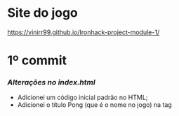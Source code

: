 # Site do jogo
https://vinirr99.github.io/Ironhack-project-module-1/
# 1º commit
### _Alterações no index.html_
- Adicionei um código inicial padrão no HTML;
- Adicionei o título Pong (que é o nome no jogo) na tag <title>;
- Conectei o styles/style.css ao index.html na tag <link>;
- Conectei o scripts/script.js ao indext.html na tag <script>
- Criei o canvas, dei uma id igual a "project", um width de "1280", e um height de "600";
### _Alterações no styles/style.css_
- Adicionei um backgorund color ao body e ao canvas com a intenção de imitar uma quadra de tênis:
```sh
body {
    background-color: red;
}

canvas {
    background-color: #035806;
}
```
- Adicionei ao canvas borda no top e no bottom para mostrar o limite de onde a bola do jogo e os jogadores podem bater:
```sh
canvas {
    border: solid white;
    border-width: 10px 0;
    background-color: #035806;
}
```
### _Código no scripts/script.js_
##### _Capturei o canvas:_
```sh
const canvas = document.getElementById('project');
const ctx = canvas.getContext('2d');
```
##### _Desenhei uma linha tracejada no meio do canvas com a intenção de imitar uma rede de quadra de tênis:_
```sh
ctx.beginPath();
ctx.moveTo(638, 0);
ctx.lineTo(638, 600);
ctx.lineWidth = 4;
ctx.setLineDash([5, 3]);
ctx.strokeStyle = "white";
ctx.stroke();
ctx.closePath();
```
##### _Classe Player_
- Criei a classe Player que será dois retângulos, que no caso representará os dois jogadores no jogo de Pong. Como ambos os jogadores tem as posicões no y inicial e suas velocidades iniciais iguais, já coloquei elas na classe, somente a posição no x que altera:
```sh
class Player {
    constructor(positionX) {
        this.positionX = positionX;
        this.positionY = 265;
        this.speedX = 0;
        this.speedY = 0;
    };
};
```
- Adicionei a função draw() a classe Player, que será usado para desenhar os jogadores no canvas:
```sh
class Player {
    constructor(positionX) {
        this.positionX = positionX;
        this.positionY = 265;
        this.speedX = 0;
        this.speedY = 0;
    };

    draw = () => {
        ctx.fillStyle = 'white';
        ctx.fillRect(this.positionX, this.positionY, 20, 70);
    };
};
```
- Criei os jogadores (que são objetos) usando a classe Player:
```sh
const player1 = new Player(20);
const player2 = new Player(1240);
```
- Desenhei os jogadores usando a função draw() que está na classe Player:
```sh
player1.draw();
player2.draw();
```
##### _Criei o objeto ball_
- Criei a bola do jogo usando um objeto:
```sh
const player1 = new Player(20);
const player2 = new Player(1240);
```
- Desenhei os jogadores usando a função draw() que está na classe Player:
```sh
const ball = {
    positionX: 615,
    positionY: 290,
    draw () {
        ctx.fillStyle = 'white';
        ctx.fillRect(this.positionX, this.positionY, 20, 20);
    },
};
```
- Desenhei a bola do jogo usando a função draw() criada no objeto ball:
```sh
ball.draw();
```
##### _Começo da criação da classe Rectangle_
- E como tem códigos repetitivos comecei a criar a classe Rectangle para depois usar essa classe para criar a classe Player, os objetos player1, player2 e ball. Mas por enquanto está incompleta por isso está comentada:
```sh
/*
class Rectangle {
    constructor() {
        this.positionX = positionX;
        this.positionY = positionY;
        this.width = width;
        this.height = height;
        this.speedX = 0;
        this.speedY = 0;
    };

    draw = () => {
        ctx.fillStyle = "white";
        ctx.fillRect(this.positionX, this.positionY, this.width, this.height);
    };
};

class Player extends Rectangle {
    constructor(positionX) {
        super(positionX, 265, 20, 70);

    }
} */
```
# 2º commit
### _classe Rectangle finalizado:_
- Criei a classe Rectangle, que será usado para criar os jogadores e a bola do jogo. Mas nessa classe eu não inclui speedX, já que somente a posição da bola no eixo x que será alterado, a posição dos jogadores no eixo x é constante:
```sh
class Rectangle {
    constructor(positionX, positionY, width, height) {
        this.positionX = positionX;
        this.positionY = positionY;
        this.width = width;
        this.height = height;
        this.speedY = 0;
    };

    draw = () => {
        ctx.fillStyle = "white";
        ctx.fillRect(this.positionX, this.positionY, this.width, this.height);
    };
};
```
### _Alterei a classe Player_
- Dessa vez a classe player irá herdar os elementos positionX, positionY, width, height e speedY, assim como a função draw(), da classe Rectangle. Todos os outros elementos tem número inicial fixo, exceto positionX, que precisará de um argumento para criar os jogadores.
```sh
class Player extends Rectangle {
    constructor(positionX) {
        super(positionX, 265, 20, 70, 0);
    };
};
```
### _Classe ball_
- Apaguei o objeto ball, e criei a classe Ball, que herdará os elementos e a função draw() da classe Rectangle:
```sh
class Ball extends Rectangle {
    constructor() {
        super(615, 290, 20, 20, 0);
    };
};
```
- Criei o elemento speedX na classe Ball, já que a positionX da bola será alterada no jogo, e seu valor inicial é zero:
```sh
class Ball extends Rectangle {
    constructor() {
        super(615, 290, 20, 20, 0);
        this.speedX = 0;
    };
};
```
- Criei o objeto ball, usando a classe Ball:
```sh
const ball = new Ball();
```
### _Funções de movimento dos jogadores_
- Adicionei a função moveUp() na classe Player, que será usado para, que será usado para alterar a posição dos jogadores quando der um comando para eles irem para cima. Quando acionada, essa função limpa o jogador da tela, atribui uma velocidade fixa ao speedY, subtrai o valor do speedY da positionY, e desenha o jogador novamento em sua nova posição:
```sh
class Player extends Rectangle {
    constructor(positionX) {
        super(positionX, 265, 20, 70, 0);
    };

    moveUp = () => {
        ctx.clearRect(this.positionX, this.positionY, this.width, this.height);
        this.speedY = 8;
        this.positionY -= this.speedY;
        this.draw();
    };
};
```
- Adicionei a função moveDown() a classe Player, que faz as mesmas ações da função moveUp(), com a única diferença que adiciona o valor de speedY ao positionY, em vez de subtrair:
```sh
class Player extends Rectangle {
    constructor(positionX) {
        super(positionX, 265, 20, 70, 0);
    };

    moveUp = () => {
        ctx.clearRect(this.positionX, this.positionY, this.width, this.height);
        this.speedY = 8;
        this.positionY -= this.speedY;
        this.draw();
    };

    moveDown = () => {
        ctx.clearRect(this.positionX, this.positionY, this.width, this.height);
        this.speedY = 8;
        this.positionY += this.speedY;
        this.draw();
    };
};
```
### _addEventListener_
- Adicionei um addEventLinstener. Sua função é chamar as funções moveUp() e moveDown() dependendo da tecla que o usuário clicar no teclado;
- Se o usuário clicar a tecla "w", a função moveUp() será acionada no player1;
- Se o usuário clicar a tecla "s", a função moveDown() será acionada no player1;
- Se o usuário clicar a tecla "ArrowUp" (seta para cima), a função moveUp() será acionada no player2;
- Se o usuário clicar a tecla "ArrowDown" (seta para baixo), a função moveDown() será acionada no player2;
```sh
window.addEventListener("load", () => {
    document.addEventListener("keydown", (e) => {
        switch (e.key) {
            case "w":
                player1.moveUp();
                break;
            case "s":
                player1.moveDown();
                break;
            case "ArrowUp":
                player2.moveUp();
                break;
            case "ArrowDown":
                player2.moveDown();
        };
    });
});
```
# 3º commit
### _Alterações na classe Player, alterações no addEventListener e criação de updateCanvas_
- Alterei os métodos moveUp() e moveDown() para os jogadores não ultrapassarem a borda do canvas;
- Retirei os métodos clearRect e this.draw() de moveUp() e moveDown() e coloquei na função function updateCanvas();
- Chamei updateCanvas() dentro da função addEventListener ("keyDown") para limpar os canvas e desenhar os elementos do canvas toda vez que uma tecla acione o evento;
```sh
class Player extends Rectangle {
    constructor(positionX) {
        super(positionX, 265, 20, 70, 0);
    };

    moveUp() {
        if (this.positionY > 0) {
            this.speedY = 8;
        } else {
            this.speedY = 0;
        };
        this.positionY -= this.speedY;
    };

    moveDown() {
        if (this.positionY < (canvas.height - this.height)) {
            this.speedY = 8;
        } else {
            this.speedY = 0;
        };
        this.positionY += this.speedY;
    };
};
```
```sh
window.addEventListener("load", () => {
    document.addEventListener("keydown", (e) => {
        switch (e.key) {
            case "w":
                player1.moveUp();
                break;
            case "s":
                player1.moveDown();
                break;
            case "ArrowUp":
                player2.moveUp();
                break;
            case "ArrowDown":
                player2.moveDown();
        };
        updateCanvas();
    });
});
```
```sh
function updateCanvas() {
    ctx.clearRect(0,0,canvas.width, canvas.height);

    drawNet();
    player1.draw();
    player2.draw();
    ball.draw();
};
```
### _Alterações na classe Ball_
- Criei a função move(), que usará um setInterval para repetidamente desenhar a bola em movimento, por enquanto só dará um update no canvas:
```sh
class Ball extends Rectangle {
    constructor() {
        super(615, 290, 20, 20, 0);
        this.speedX = 0;
        this.angle = 180;
    };
    move() {
        const intervalId = setInterval(() => {
            updateCanvas();
        }, 10);
    };
};
```
- Depois criei a função newPosition que será usado para determinar a nova posição da bola. Tentei fazer com que a bola quicar quando chocasse com o top e o bottom da borda do canvas, mas quando testei não deu certo, então está incompleto:
```sh
class Ball extends Rectangle {
    constructor() {
        super(615, 290, 20, 20, 0);
        this.speedX = 0;
        this.angle = 180;
    };

    newPosition() {
        if ((this.positionY + this.speedY) < (canvas.height - this.height) || (this.positionY + this.speedY) > 0) {
            this.speedY = -2;
        } else {
            this.speedY = 2;
        };
        this.speedX = 2;

        this.positionX += this.speedX;
        this.positionY += this.speedY;
    };

    move() {
        const intervalId = setInterval(() => {
            updateCanvas();
            this.newPosition()
        }, 10);
    };
};
```
- Meu teste da função move() criada na classe Ball:
```sh
ball.move();
```
# 4º commit
### _Alteração na classe Rectangle_
- Finalmente descobri porque a bola não se movia do jeito que devia. Eu erroneamente coloquei o this.speedY = 0, o que impossibilitava futuras alterações. Alterei isso e coloquei this.speedY = speedY, e adicionei o speedY ao construtor:
```sh
class Rectangle {
    constructor(positionX, positionY, width, height, speedY) {
        this.positionX = positionX;
        this.positionY = positionY;
        this.width = width;
        this.height = height;
        this.speedY = speedY;
    };

    draw() {
        ctx.fillStyle = "white";
        ctx.fillRect(this.positionX, this.positionY, this.width, this.height);
    };
};
```
### _Alteração classe Ball_
##### _Com a orientação dos seguintes sites:_
https://developer.mozilla.org/en-US/docs/Games/Tutorials/2D_Breakout_game_pure_JavaScript/Move_the_ball
https://developer.mozilla.org/en-US/docs/Games/Tutorials/2D_Breakout_game_pure_JavaScript/Bounce_off_the_walls
- Defini os valores de speedX e speedY.
##### _Criei a função newPosition():_
- Que contém a função updateCanvas() que irá apagar o canvas depois desenha-lo novamente;
- contém duas condições que altera o valor das velocidades no case de a bola chocar com uma das bordas do canvas, com o objetivo de fazê-la quicar;
- adiciona as velocidades às posições no canvas para altera-lase causar o movimento.
```sh
class Ball extends Rectangle {
    constructor() {
        super(615, 290, 20, 20, -2);
        this.speedX = 2;
    };

    newPosition() {
        updateCanvas();

        if((this.positionX + this.speedX) > (canvas.width - this.width) || (this.positionX + this.speedX) < 0) {
            this.speedX = -this.speedX;
        };
        if((this.positionY + this.speedY) > (canvas.height - this.height) || (this.positionY + this.speedY) < 0) {
            this.speedY = -this.speedY;
        };

        this.positionX += this.speedX;
        this.positionY += this.speedY;
    };
};
```
##### _Criei a função moveBall()_
- Que ativa a função newPosition() em um setInterval para a função newPosition() repetir a cada 15 milissegundos:
```sh
class Ball extends Rectangle {
    constructor() {
        super(615, 290, 20, 20, -2);
        this.speedX = 2;
    };

    newPosition() {
        updateCanvas();

        if((this.positionX + this.speedX) > (canvas.width - this.width) || (this.positionX + this.speedX) < 0) {
            this.speedX = -this.speedX;
        };
        if((this.positionY + this.speedY) > (canvas.height - this.height) || (this.positionY + this.speedY) < 0) {
            this.speedY = -this.speedY;
        };

        this.positionX += this.speedX;
        this.positionY += this.speedY;
    };

    moveBall() {
        const intervalId = setInterval(() => {
            this.newPosition();
        }, 15);
    };
};
```
- Depois ativei a função moveBall() assim que a página carregar:
```sh
window.onload = ball.moveBall();
```
### _Alteração classe Player_
- Somente alterei as velocidades dos players de 8 para 20:
```sh
class Player extends Rectangle {
    constructor(positionX) {
        super(positionX, 265, 20, 70, 0);
    };

    moveUp() {
        if (this.positionY > 0) {
            this.speedY = 20;
        } else {
            this.speedY = 0;
        };
        this.positionY -= this.speedY;
    };

    moveDown() {
        if (this.positionY < (canvas.height - this.height)) {
            this.speedY = 20;
        } else {
            this.speedY = 0;
        };
        this.positionY += this.speedY;
    };
};
```
# 5º commit
### _Alterações na classe Ball_
- Criei a função crashWith com a intenção de usa-la para mudar a direção da bola quando ela chocar com os jogadores;
- Mudei o primeiro condicional da função newPosition() para checar se a bola choca com algum dos jogadores, se sim, a bola deve mudar de direção
- Adicionei um clearInterval na função moveBall() para essa função parar de repetir se a bola sair do campo de visão do canvas;
- Mudei as velocidades de speedX e speedY.
```sh
class Ball extends Rectangle {
    constructor() {
        super(615, 290, 20, 20, -2);
        this.speedX = 8;
    };

    left() {
        return this.positionX;
    };
    right() {
        return this.positionX + this.width;
    };
    top() {
        return this.positionY;
    };
    bottom() {
        return this.positionY + this.height;
    };
    
    crashWith(obstacle) {
        return !(
          this.bottom() < obstacle.top() ||
          this.top() > obstacle.bottom() ||
          this.right() < obstacle.left() ||
          this.left() > obstacle.right()
        );
    };

    newPosition() {
        updateCanvas();

        const crashedPlayer1 = this.crashWith(player1);
        const crashedPlayer2 = this.crashWith(player2);

        if(crashedPlayer1 || crashedPlayer2) {
            this.speedX = -this.speedX;
        };
        if((this.positionY + this.speedY) > (canvas.height - this.height) || (this.positionY + this.speedY) < 0) {
            this.speedY = -this.speedY;
        };

        this.positionX += this.speedX;
        this.positionY += this.speedY;
    };

    moveBall() {
        const intervalId = setInterval(() => {
            this.newPosition();

            if (this.positionX > (canvas.width + this.width) || this.positionX < -40) {
                clearInterval(intervalId);
            };
        }, 15);
    };
};
```
# 6º commit
### _Alteração na classe Ball_
##### _Pequenas alterações na função newPosition()_
- Criei a variável touchTop que guardará a condição para se a bola chocar com a borda de cima do canvas, e a coloquei na condição para que a bola mude de direção ao toque;
- Criei a variável touchBottom que guardará a condição para se a bola chocar com a borda de baixo do canvas, e a coloquei na condição para que a bola mude de direção ao toque;
##### _Alteração na função moveBall()_
- Criei uma condição para que se a bola ultrapassar um dos gols, ela retornará a sua posição inicial, e coloquei ela dentro de um setInterval para que a bola não se mova imediatament após cruzar o gol;
- Alterei a condição para que a função moveBall() pare de se repetir. Na condição eu coloquei duas condiçoes para usar o clearInterval, que um dos jogadores tenha uma pontuação maior que 3, sendo esse o vencedor
##### _Adicionei dois elementos_
- initialX e initialY, que usarei para colocar como valor as positionX e positionY se precisar:
```sh
class Ball extends Rectangle {
    constructor() {
        super(630, 290, 20, 20, -2);
        this.speedX = 8;
        this.initialX = 630;
        this.initialY = 290;
    };

    left() {
        return this.positionX;
    };
    right() {
        return this.positionX + this.width;
    };
    top() {
        return this.positionY;
    };
    bottom() {
        return this.positionY + this.height;
    };
    
    crashWith(obstacle) {
        return !(
          this.bottom() < obstacle.top() ||
          this.top() > obstacle.bottom() ||
          this.right() < obstacle.left() ||
          this.left() > obstacle.right()
        );
    };

    newPosition() {
        updateCanvas();

        const crashedPlayer1 = this.crashWith(player1);
        const crashedPlayer2 = this.crashWith(player2);

        // Bounce if ball touch player:
        if(crashedPlayer1 || crashedPlayer2) {
            this.speedX = -this.speedX;
        };

        const touchTop = (this.positionY + this.speedY) < 0;
        const touchBottom = (this.positionY + this.speedY) > (canvas.height - this.height);

        // Bounce if ball touch the top or the bottom of the canvas:
        if(touchTop || touchBottom) {
            this.speedY = -this.speedY;
        };

        this.positionX += this.speedX;
        this.positionY += this.speedY;
    };

    moveBall() {
        setTimeout(() => {
            const intervalId = setInterval(() => {
                this.newPosition();

                const crossedRightGoal = this.positionX > canvas.width;
                const crossedLeftGoal = this.positionX < (0 - this.width);

                // Return ball to its initial position:
                if (crossedRightGoal || crossedLeftGoal) {
                    setTimeout(() => {
                        this.positionX = this.initialX;
                        this.positionY = this.initialY;
                    }, 500);
                };
    
                const player1Won = player1.points > 3;
                const player2Won = player2.points > 3;

                // Stop the function if one of the players has won:
                if (player1Won || player2Won) {
                    clearInterval(intervalId);
                };
            }, 15);
        }, 500);
    };
};
```
### _Alteração classe Player_
- Adicionei o elemento points para guardar as pontuções dos jogadores. Suas pontuações iniciais é igual a zero:
```sh
class Player extends Rectangle {
    constructor(positionX) {
        super(positionX, 265, 20, 90, 0);
        this.points = 0;
    };

    moveUp() {
        if (this.positionY > 0) {
            this.speedY = 20;
        } else {
            this.speedY = 0;
        };
        this.positionY -= this.speedY;
    };

    moveDown() {
        if (this.positionY < (canvas.height - this.height)) {
            this.speedY = 20;
        } else {
            this.speedY = 0;
        };
        this.positionY += this.speedY;
    };
};
```
### _Criei a função printScore_
- Será usado para escrever no canvas a pontuação dos jogadores. 
```sh
function printScore() {
    ctx.font = '40px serif';
    ctx.fillStyle = 'white';
    ctx.fillText(`${player1.points}`, 595, 50);

    ctx.font = '40px serif';
    ctx.fillStyle = 'white';
    ctx.fillText(`${player2.points}`, 660, 50);
};
```
- Depois eu ativei essa função par já ter a pontuação dos jogadores na tela inicial:
```sh
printScore();
```
### _Criei a função checkScore(), e nela tem duas condições_
- Se a bola atravessar o gol direito, deve-se adicionar 1 ponto ao jogador 1;
- Se a bola atravessar o gol esquerdo, deve-se adicionar 1 ponto ao jogador 2;
- Assim que as duas condições forem checadas, será usado um clearRect para limpar o canvas, e de novo ativar a função printScore() para escrever a nova pontuação dos jogadores:
```sh
function checkScore() {
    const crossedRightGoal = ball.positionX > (canvas.width + 260);
    const crossedLeftGoal = ball.positionX < (0 - ball.width - 260);

    if (crossedRightGoal) {
        player1.points += 1;
    };
    if (crossedLeftGoal) {
        player2.points += 1;
    };
    ctx.clearRect(0,0,canvas.width, canvas.height);
    printScore();
};
```
- - A função será ativada dentro da função updateCanvas:
```sh
function updateCanvas() {
    ctx.clearRect(0, 0, canvas.width, canvas.height);

    checkScore();
    drawNet();
    player1.draw();
    player2.draw();
    ball.draw();
};
```
### _Criei a função checkWinner()_
- Essa função será usada para escrever dois textos no canvas;
- Se o jogador 1 ganhar (se sua pontuação for maior que 3), aparecerá na tela "PLAYER 1 HAS WON";
- Se o jogador 2 ganhar (se sua pontuação for maior que 3), aparecerá na tela "PLAYER 2 HAS WON";
- Se qualquer um dos jogadores ganhar, aparecerá na tela "PRESS ENTER TO RESTART":
```sh
function checkWinner() {
    const player1Won = (player1.points > 3);
    const player2Won = (player2.points > 3);

    if (player1Won || player2Won) {
        // Restart instruction:
        ctx.font = "30px Arial";
        ctx.fillStyle = "white";
        ctx.fillText("PRESS ENTER TO RESTART", 450, 340);
    };

    ctx.font = "50px serif";
    ctx.fillStyle = "red";

    if (player1Won) {
        // Congratulation message:
        ctx.fillText("PLAYER 1 HAS WON!", 400, canvas.height / 2);
    };
    if (player2Won) {
        // Congratulation message:
        ctx.fillText("PLAYER 2 HAS WON!", 400, canvas.height / 2);
    };
};
```
- Ativei essa função na função updateCanvas():
```sh
function updateCanvas() {
    ctx.clearRect(0, 0, canvas.width, canvas.height);

    checkScore();
    drawNet();
    player1.draw();
    player2.draw();
    ball.draw();
    checkWinner();
};
```
### _Alteração no método addEventListener()_
##### _Adicionei dois usos para a tecla "Enter";_
- Para dar Start no game. Se o usuário apertar "Enter", será ativado a função moveBall() do objeto ball, fazendo com que a bola se mova dando início ao jogo. Adicionei o método removeEventListener dentro da função startGame(), que será usado para remover a função startGame() para que não seja possível acionar a função moveBall() novamente;
- Para dar restart no game. Criei outra condição no addEventListener já criado para dar movimento aos jogadores, e de novo usei a tecla "Enter". Se o usuário teclar "Enter" mais de uma vez, só acontecerá outra ação quando um dos jogadores ganhar. Se um dos jogadores ganhar e a tecla "Enter" for usada: a posição da bola será mudada para sua posição inicial, a pontuação dos jogadores será igualado a zero, e será ativado a função moveBall() dando reinício ao jogo:
```sh
window.addEventListener("load", () => {
    document.addEventListener("keydown", (e) => {
        switch (e.key) {
            case "w":
                player1.moveUp();
                break;
            case "s":
                player1.moveDown();
                break;
            case "ArrowUp":
                player2.moveUp();
                break;
            case "ArrowDown":
                player2.moveDown();
                break;
            case "Enter":
                // RestartGame
                if (player1.points > 3 || player2.points > 3) {
                    ball.positionX = ball.initialX;
                    ball.positionY = ball.initialY;
                    player1.points = 0;
                    player2.points = 0;
                    ball.moveBall();
                };
        };
        updateCanvas();
    });
    const startGame = (e) => {
        if (e.key === "Enter") {
            ball.moveBall();
            document.removeEventListener("keydown", startGame);
        };
    };

    document.addEventListener("keydown", startGame);
});
```
### _Alteração na função drawNet()_
- Adicionei dois textos ao Canvas para indicar quem é o player 1 e o player2;
- Acima do player1 tem o texo "Player 1";
- Acima do player2 tem o texto "Player 2";
- Mudei o nome da função para drawGameArea;
```sh
const drawGameArea = () => {
    // Create the texts "Player1" and "Player2" on canvas:
    ctx.font = "30px serif";
    ctx.fillStyle = "white";
    ctx.fillText("Player 1", 20, 50);
    ctx.fillText("Player 2", 1160, 50);

    // Draw the net no the canvas:
    ctx.beginPath();
    ctx.moveTo(canvas.width / 2, 0);
    ctx.lineTo(canvas.width / 2, 600);
    ctx.lineWidth = 4;
    ctx.setLineDash([5, 3]);
    ctx.strokeStyle = "white";
    ctx.stroke();
    ctx.closePath();
};
```
- Ativei a função:
```sh
drawGameArea();
```
- Ativei de novo no updateCanvas():
```sh
function updateCanvas() {
    ctx.clearRect(0, 0, canvas.width, canvas.height);

    checkScore();
    drawGameArea();
    player1.draw();
    player2.draw();
    ball.draw();
    checkWinner();
};
```
### _Desenhei instruções para a tela inicial_
- Essas instruções serão apagados quando o usuário der start no jogo;
- Contém instrução de como dar start no jogo e instruções dos controles de movimentação dos jogadores:
```sh
// Start instruction:
ctx.font = "30px Arial";
ctx.fillStyle = "#c0c0c0";
ctx.fillText("PRESS ENTER TO START", 450, 340);

// Control instructions
// 1. Draw buttons:
ctx.fillStyle = "#4E4C49";
ctx.fillRect(200, 250, 40, 40);
ctx.fillRect(200, 300, 40, 40);
ctx.fillRect(1050, 250, 40, 40);
ctx.fillRect(1050, 300, 40, 40);

// 2. Fill the buttons with appropriate key:
ctx.fillStyle = "white";
// 2.1 Write "w" and "s" keys:
ctx.fillText("w", 208, 280);
ctx.fillText("s", 212, 328);
ctx.beginPath();
// 2.2 Draw "ArrowUp" key:
ctx.moveTo(1070, 265);
ctx.lineTo(1075, 270);
ctx.lineTo(1065, 270);
ctx.lineTo(1070, 265);
ctx.moveTo(1070, 270);
ctx.lineTo(1070, 278);
// 2.3 Draw "ArrowDown" key:
ctx.moveTo(1070, 312);
ctx.lineTo(1070, 320);
ctx.lineTo(1075, 320);
ctx.lineTo(1070, 325);
ctx.lineTo(1065, 320);
ctx.lineTo(1070, 320);
ctx.fillStyle = "white";
ctx.fill();
ctx.strokeStyle = "white";
ctx.stroke();
ctx.closePath();

// 3. Write controls:
ctx.font = "25px Arial";
ctx.fillText("CONTROLS", 160, 235);
ctx.fillText("CONTROLS", 1010, 235);
```
# 7º commit
### _Alteração na classe Player, criação da função playersText() e alteração no método addEventListener()_
- Fiz essas alterações porque toda vez que uma tecla era clicada, a função updateCanvas() era ativada, apagando a tela de instroções inicial, antes de começar o jogo (o começo do jogo é quando a função ball.moveBall() é acionada). Então tirei a função updateCanvas() d addEventListener.
##### _Alteração nas funções moveUp() e moceDown()_
- Adicionei os mesmos códigos nas duas funções;
- Adicionei um cleaRect() para limpar a posição anterior dos jogadores antes de mudar suas posições.
```sh
class Player extends Rectangle {
    constructor(positionX) {
        super(positionX, 265, 20, 90, 0);
        this.points = 0;
    };

    moveUp() {
        ctx.clearRect(this.positionX, this.positionY, this.width, this.height);

        if (this.positionY > 0) {
            this.speedY = 20;
        } else {
            this.speedY = 0;
        };
        this.positionY -= this.speedY;
    };

    moveDown() {
        ctx.clearRect(this.positionX, this.positionY, this.width, this.height);

        if (this.positionY < (canvas.height - this.height)) {
            this.speedY = 20;
        } else {
            this.speedY = 0;
        };
        this.positionY += this.speedY;
    };
};
```
##### _Criei a função playersText()_
- Criei essa função para escrever "Player 1" e "Player 2" no canvas após ela ser apagada no addEventListener():
```sh
const playersText = () => {
    ctx.font = "30px serif";
    ctx.fillStyle = "white";
    ctx.fillText("Player 1", 20, 50);
    ctx.fillText("Player 2", 1160, 50);
};
```
- Ativei essa função dentro de drawGameArea() e addEventListener().
##### _Alteração no método addEventListener()_
- Removi a função updateCanvas();
- Adicionei dois clearRect() para apagar os textos criados por playersText();
- Depois do condicional usado para determinar as teclas de comando dos jogadores, ativei a função playersText() para escrever os textos novament e usei a função draw() nos dois jogadores:
```sh
window.addEventListener("load", () => {
    document.addEventListener("keydown", (e) => {
        // Clean the players text
        ctx.clearRect(20, 28, 100, 30);
        ctx.clearRect(1160, 28, 100, 30);
        switch (e.key) {
            case "w":
                player1.moveUp();
                break;
            case "s":
                player1.moveDown();
                break;
            case "ArrowUp":
                player2.moveUp();
                break;
            case "ArrowDown":
                player2.moveDown();
                break;
            case "Enter":
                // RestartGame
                if (player1.points > 3 || player2.points > 3) {
                    ball.positionX = ball.initialX;
                    ball.positionY = ball.initialY;
                    player1.points = 0;
                    player2.points = 0;
                    ball.moveBall();
                };
        };
        player1.draw();
        player2.draw();
        playersText();
    });
    const startGame = (e) => {
        if (e.key === "Enter") {
            ball.moveBall();
            document.removeEventListener("keydown", startGame);
        };
    };

    document.addEventListener("keydown", startGame);
});
```
### _Alteração na classe Ball_
- Aleterei a condição dentro da função moveBall() para acionar o clearInterval;
- Anteriormente se um dos jogadores conseguisse 4 pontos, o clearInterval() era acionado, agora se um dos jogadores conseguir 5 pontos ela é ativada;
- També aumentei os valores de speedX e speedY para aumentar a velocidade da bola:
```sh
class Ball extends Rectangle {
    constructor() {
        super(630, 290, 20, 20, -3);
        this.speedX = 13;
        this.initialX = 630;
        this.initialY = 290;
    };

    left() {
        return this.positionX;
    };
    right() {
        return this.positionX + this.width;
    };
    top() {
        return this.positionY;
    };
    bottom() {
        return this.positionY + this.height;
    };
    
    crashWith(obstacle) {
        return !(
          this.bottom() < obstacle.top() ||
          this.top() > obstacle.bottom() ||
          this.right() < obstacle.left() ||
          this.left() > obstacle.right()
        );
    };

    newPosition() {
        updateCanvas();

        const crashedPlayer1 = this.crashWith(player1);
        const crashedPlayer2 = this.crashWith(player2);

        // Bounce if ball touch player:
        if(crashedPlayer1 || crashedPlayer2) {
            this.speedX = -this.speedX;
        };

        const touchTop = (this.positionY + this.speedY) < 0;
        const touchBottom = (this.positionY + this.speedY) > (canvas.height - this.height);

        // Bounce if ball touch the top or the bottom of the canvas:
        if(touchTop || touchBottom) {
            this.speedY = -this.speedY;
        };

        this.positionX += this.speedX;
        this.positionY += this.speedY;
    };

    moveBall() {
        setTimeout(() => {
            const intervalId = setInterval(() => {
                this.newPosition();

                const crossedRightGoal = this.positionX > canvas.width;
                const crossedLeftGoal = this.positionX < (0 - this.width);

                // Return ball to its initial position:
                if (crossedRightGoal || crossedLeftGoal) {
                    setTimeout(() => {
                        this.positionX = this.initialX;
                        this.positionY = this.initialY;
                    }, 500);
                };
    
                const player1Won = player1.points > 4;
                const player2Won = player2.points > 4;

                // Stop the function if one of the players has won:
                if (player1Won || player2Won) {
                    clearInterval(intervalId);
                };
            }, 15);
        }, 500);
    };
};
```
- Na função checkWinner() fiz a mesma coisa:
```sh
function checkWinner() {
    const player1Won = (player1.points > 4);
    const player2Won = (player2.points > 4);

    if (player1Won || player2Won) {
        // Restart instruction:
        ctx.font = "30px Arial";
        ctx.fillStyle = "white";
        ctx.fillText("PRESS ENTER TO RESTART", 450, 340);
    };

    ctx.font = "50px serif";
    ctx.fillStyle = "red";

    if (player1Won) {
        // Congratulation message:
        ctx.fillText("PLAYER 1 HAS WON!", 400, canvas.height / 2);
    };
    if (player2Won) {
        // Congratulation message:
        ctx.fillText("PLAYER 2 HAS WON!", 400, canvas.height / 2);
    };
};
```